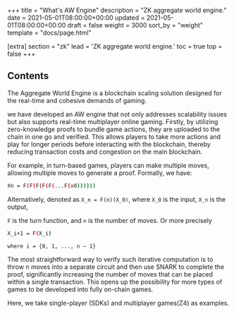 +++
title = "What's AW Engine"
description = "ZK aggregate world engine."
date = 2021-05-01T08:00:00+00:00
updated = 2021-05-01T08:00:00+00:00
draft = false
weight = 3000
sort_by = "weight"
template = "docs/page.html"

[extra]
section = "zk"
lead = 'ZK aggregate world engine.'
toc = true
top = false
+++

## Contents
The Aggregate World Engine is a blockchain scaling solution designed for the real-time and cohesive demands of gaming.

we have developed an AW engine that not only addresses scalability issues but also supports real-time multiplayer online gaming.
Firstly, by utilizing zero-knowledge proofs to bundle game actions, they are uploaded to the chain in one go and verified.
This allows players to take more actions and play for longer periods before interacting with the blockchain,
thereby reducing transaction costs and congestion on the main blockchain.

For example, in turn-based games, players can make multiple moves, allowing multiple moves to generate a proof. Formally, we have:

```bash
Xn = F(F(F(F(F(...F(x0))))))
```

Alternatively, denoted as `X_n = F(n)(X_0)`, where `X_0` is the input, `X_n` is the output,

`F` is the turn function, and `n` is the number of moves. Or more precisely

```bash
X_i+1 = F(X_i)

where i = {0, 1, ..., n − 1}
```

The most straightforward way to verify such iterative computation is to throw n moves into a separate circuit and then use SNARK to complete the proof,
significantly increasing the number of moves that can be placed within a single transaction.
This opens up the possibility for more types of games to be developed into fully on-chain games.

Here, we take single-player (SDKs) and multiplayer games(Z4) as examples.
